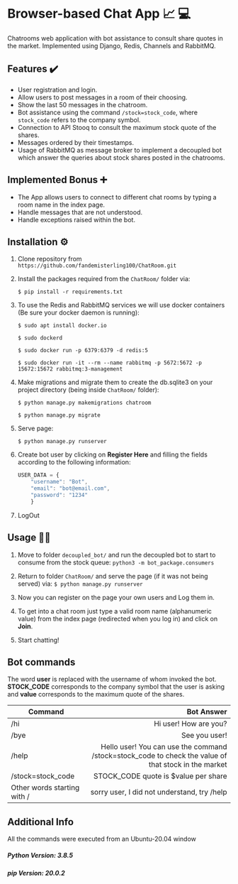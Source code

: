 # Browser-based Chat App  📈 💻
Chatrooms web application with bot assistance to consult share quotes in the market. Implemented using Django, Redis, Channels and RabbitMQ.

## Features ✔️

-  User registration and login.
- Allow users to post messages in a room of their choosing.
- Show the last 50 messages in the chatroom.
- Bot assistance using the command `/stock=stock_code`, where `stock_code` refers to the company symbol.
- Connection to API Stooq to consult the maximum stock quote of the shares.
- Messages ordered by their timestamps.
- Usage of RabbitMQ as message broker to implement a decoupled bot which answer the queries about stock shares posted in the chatrooms.
## Implemented Bonus ➕
- The App allows users to connect to different chat rooms by typing a room name in the index page.
- Handle messages that are not understood.
- Handle exceptions raised within the bot.

## Installation ⚙️
1. Clone repository from `https://github.com/fandemisterling100/ChatRoom.git`
2. Install the packages required from the `ChatRoom/` folder via:

	 `$ pip install -r requirements.txt` 

3.  To use the Redis and RabbitMQ services we will use docker containers (Be sure your docker daemon is running):

     `$ sudo apt install docker.io` 

	 `$ sudo dockerd`

	 `$ sudo docker run -p 6379:6379 -d redis:5`

	 `$ sudo docker run -it --rm --name rabbitmq -p 5672:5672 -p 15672:15672 rabbitmq:3-management`


4.   Make migrations and migrate them to create the db.sqlite3 on your project directory (being inside `ChatRoom/` folder):

	 `$ python manage.py makemigrations chatroom`

	 `$ python manage.py migrate`

5. Serve page:

	`$ python manage.py runserver`

6.  Create bot user by clicking on **Register Here** and filling the fields according to the following information:

	```javascript
	USER_DATA = {
		"username": "Bot",
		"email": "bot@email.com",
		"password": "1234" 
		}
	```

7. LogOut

## Usage 🧑‍💻
1. Move to folder `decoupled_bot/` and run the decoupled bot to start to consume from the stock queue:
 `python3 -m bot_package.consumers`
 
2. Return to folder `ChatRoom/` and serve the page (if it was not being served) via: `$ python manage.py runserver`

3. Now you can register on the page your own users and Log them in.
4. To get into a chat room just type a valid room name (alphanumeric value) from the index page (redirected when you log in) and click on **Join**.
5. Start chatting!

## Bot commands
The word **user** is replaced with the username of whom invoked the bot. **STOCK_CODE** corresponds to the company symbol that the user is asking and **value** corresponds to the maximum quote of the shares.

| Command     | Bot Answer |
| --------- | -----:|
| /hi  | Hi user! How are you? |
| /bye     |   See you user! |
| /help      |    Hello user! You can use the command /stock=stock_code to check the value of that stock in the market |
| /stock=stock_code      |   STOCK_CODE quote is $value per share |
| Other words starting with / | sorry user, I did not understand, try /help |


## Additional Info
All the commands were executed from an Ubuntu-20.04 window
##### Python Version: 3.8.5
##### pip Version: 20.0.2
